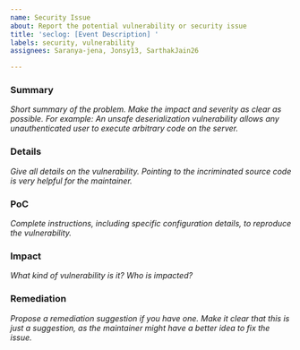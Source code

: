 ```yaml
---
name: Security Issue
about: Report the potential vulnerability or security issue
title: 'seclog: [Event Description] '
labels: security, vulnerability
assignees: Saranya-jena, Jonsy13, SarthakJain26

---
```


### Summary
_Short summary of the problem. Make the impact and severity as clear as possible. For example: An unsafe deserialization vulnerability allows any unauthenticated user to execute arbitrary code on the server._

### Details
_Give all details on the vulnerability. Pointing to the incriminated source code is very helpful for the maintainer._

### PoC
_Complete instructions, including specific configuration details, to reproduce the vulnerability._

### Impact
_What kind of vulnerability is it? Who is impacted?_

### Remediation
_Propose a remediation suggestion if you have one. Make it clear that this is just a suggestion, as the maintainer might have a better idea to fix the issue._
